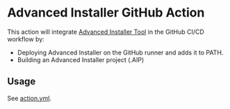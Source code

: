 # Advanced Installer GitHub Action

This action will integrate [Advanced Installer Tool](https://www.advancedinstaller.com) in the GitHub CI/CD workflow by:
* Deploying Advanced Installer on the GitHub runner and adds it to PATH.
* Building an Advanced Installer project (.AIP)

## Usage

See [action.yml](action.yml).




